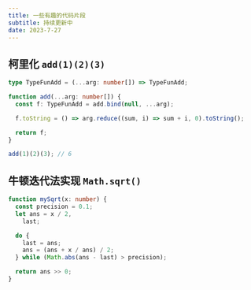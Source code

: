 ```yaml
---
title: 一些有趣的代码片段
subtitle: 持续更新中
date: 2023-7-27
---
```


<PageTitle />

## 柯里化 `add(1)(2)(3)`

```ts
type TypeFunAdd = (...arg: number[]) => TypeFunAdd;

function add(...arg: number[]) {
  const f: TypeFunAdd = add.bind(null, ...arg);

  f.toString = () => arg.reduce((sum, i) => sum + i, 0).toString();

  return f;
}

add(1)(2)(3); // 6
```

## 牛顿迭代法实现 `Math.sqrt()`

```ts
function mySqrt(x: number) {
  const precision = 0.1;
  let ans = x / 2,
    last;

  do {
    last = ans;
    ans = (ans + x / ans) / 2;
  } while (Math.abs(ans - last) > precision);

  return ans >> 0;
}
```
